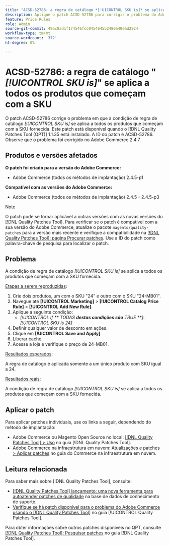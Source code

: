 ```yaml
---
title: "ACSD-52786: a regra de catálogo *[!UICONTROL SKU is]* se aplica a todos os produtos que começam com o SKU"
description: Aplique o patch ACSD-52786 para corrigir o problema do Adobe Commerce em que a condição de regra de catálogo *[!UICONTROL SKU is]* se aplica a todos os produtos que começam com o SKU fornecido.
feature: Price Rules
role: Admin
source-git-commit: 49ac8ad1f174546fcc0454645b2480a40ead2924
workflow-type: tm+mt
source-wordcount: '372'
ht-degree: 0%

---
```


# ACSD-52786: a regra de catálogo &quot;*[!UICONTROL SKU is]*&quot; se aplica a todos os produtos que começam com a SKU

O patch ACSD-52786 corrige o problema em que a condição de regra de catálogo *[!UICONTROL SKU is]* se aplica a todos os produtos que começam com a SKU fornecida. Este patch está disponível quando o [!DNL Quality Patches Tool (QPT)] 1.1.35 está instalado. A ID do patch é ACSD-52786. Observe que o problema foi corrigido no Adobe Commerce 2.4.7.

## Produtos e versões afetados

**O patch foi criado para a versão do Adobe Commerce:**

* Adobe Commerce (todos os métodos de implantação) 2.4.5-p1

**Compatível com as versões do Adobe Commerce:**

* Adobe Commerce (todos os métodos de implantação) 2.4.5 - 2.4.5-p3

>[!NOTE]
>
>O patch pode se tornar aplicável a outras versões com as novas versões do [!DNL Quality Patches Tool]. Para verificar se o patch é compatível com a sua versão do Adobe Commerce, atualize o pacote `magento/quality-patches` para a versão mais recente e verifique a compatibilidade na [[!DNL Quality Patches Tool]: página Procurar patches](https://experienceleague.adobe.com/tools/commerce-quality-patches/index.html). Use a ID do patch como palavra-chave de pesquisa para localizar o patch.

## Problema

A condição de regra de catálogo *[!UICONTROL SKU is]* se aplica a todos os produtos que começam com a SKU fornecida.

<u>Etapas a serem reproduzidas</u>:

1. Crie dois produtos, um com o SKU &quot;24&quot; e outro com o SKU &quot;24-MB01&quot;.
1. Navegue até **[!UICONTROL Marketing]** > **[!UICONTROL Catalog Price Rule]** > **[!UICONTROL Add New Rule]**.
1. Aplique a seguinte condição:
   * *[!UICONTROL If ** TODAS **destas condições são** TRUE **]*: *[!UICONTROL SKU is 24]*
1. Definir qualquer valor de desconto em ações.
1. Clique em **[!UICONTROL Save and Apply]**.
1. Liberar cache.
1. Acesse a loja e verifique o preço de 24-MB01.

<u>Resultados esperados</u>:

A regra de catálogo é aplicada somente a um único produto com SKU igual a 24.

<u>Resultados reais</u>:

A condição de regra de catálogo *[!UICONTROL SKU is]* se aplica a todos os produtos que começam com a SKU fornecida.

## Aplicar o patch

Para aplicar patches individuais, use os links a seguir, dependendo do método de implantação:

* Adobe Commerce ou Magento Open Source no local: [[!DNL Quality Patches Tool] > Uso](https://experienceleague.adobe.com/docs/commerce-operations/tools/quality-patches-tool/usage.html) no guia [!DNL Quality Patches Tool].
* Adobe Commerce na infraestrutura em nuvem: [Atualizações e patches > Aplicar patches](https://experienceleague.adobe.com/docs/commerce-cloud-service/user-guide/develop/upgrade/apply-patches.html) no guia do Commerce na infraestrutura em nuvem.

## Leitura relacionada

Para saber mais sobre [!DNL Quality Patches Tool], consulte:

* [[!DNL Quality Patches Tool] lançamento: uma nova ferramenta para autoatender patches de qualidade](https://experienceleague.adobe.com/en/docs/commerce-knowledge-base/kb/announcements/commerce-announcements/magento-quality-patches-released-new-tool-to-self-serve-quality-patches) na base de dados de conhecimento de suporte.
* [Verifique se há patch disponível para o problema do Adobe Commerce usando o  [!DNL Quality Patches Tool]](/help/tools/quality-patches-tool/patches-available-in-qpt/check-patch-for-magento-issue-with-magento-quality-patches.md) no guia [!UICONTROL Quality Patches Tool].


Para obter informações sobre outros patches disponíveis no QPT, consulte [[!DNL Quality Patches Tool]: Pesquisar patches](https://experienceleague.adobe.com/tools/commerce-quality-patches/index.html) no guia [!DNL Quality Patches Tool].
